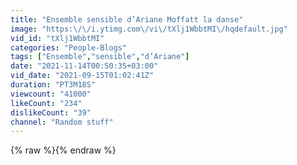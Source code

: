 ```yaml
---
title: "Ensemble sensible d’Ariane Moffatt la danse"
image: "https:\/\/i.ytimg.com\/vi\/tXlj1WbbtMI\/hqdefault.jpg"
vid_id: "tXlj1WbbtMI"
categories: "People-Blogs"
tags: ["Ensemble","sensible","d’Ariane"]
date: "2021-11-14T00:50:35+03:00"
vid_date: "2021-09-15T01:02:41Z"
duration: "PT3M18S"
viewcount: "41000"
likeCount: "234"
dislikeCount: "39"
channel: "Random stuff"
---
```

{% raw %}{% endraw %}
